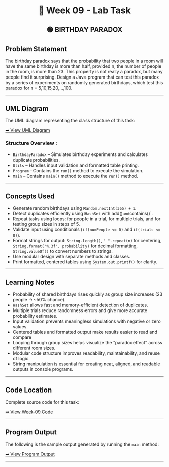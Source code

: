 <h1 align="center">📄 Week 09 - Lab Task</h1>

<h2 align="center">🟢 BIRTHDAY PARADOX</h2>

## Problem Statement

The birthday paradox says that the probability that two people in a room
will have the same birthday is more than half, provided n, the number of
people in the room, is more than 23. This property is not really a paradox,
but many people find it surprising. Design a Java program that can test
this paradox by a series of experiments on randomly generated birthdays,
which test this paradox for n = 5,10,15,20,...,100. 

--- 

## UML Diagram

The UML diagram representing the class structure of this task:

[➡ View UML Diagram](./uml.png)

### Structure Overview :

- `BirthdayParadox` – Simulates birthday experiments and calculates duplicate probabilities.
- `Utils` – Handles input validation and formatted table printing.
- `Program` – Contains the `run()` method to execute the simulation.
- `Main` – Contains `main()` method to execute the `run()` method. 

---

## Concepts Used

- Generate random birthdays using `Random.nextInt(365) + 1`.
- Detect duplicates efficiently using `HashSet` with add()` and `contains()`.
- Repeat tasks using loops: for people in a trial, for multiple trials, and for testing group sizes in steps of 5.
- Validate input using conditionals (`if(numPeople <= 0)` and `if(trials <= 0)`).
- Format strings for output: `String.length()`, `" ".repeat(n)` for centering, `String.format("%.3f", probability)` for decimal formatting, `String.valueOf()` to convert numbers to strings.
- Use modular design with separate methods and classes.
- Print formatted, centered tables using `System.out.printf()` for clarity.

--- 

## Learning Notes

- Probability of shared birthdays rises quickly as group size increases (23 people → ~50% chance).
- `HashSet` allows fast and memory-efficient detection of duplicates.
- Multiple trials reduce randomness errors and give more accurate probability estimates.
- Input validation prevents meaningless simulations with negative or zero values.
- Centered tables and formatted output make results easier to read and compare
- Looping through group sizes helps visualize the “paradox effect” across different room sizes.
- Modular code structure improves readability, maintainability, and reuse of logic.
- String manipulation is essential for creating neat, aligned, and readable outputs in console programs.

---

## Code Location

Complete source code for this task:

[➡ View Week-09 Code](./code)

---

## Program Output

The following is the sample output generated by running the `main` method:

[➡ View Program Output](./output.png)

---
